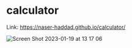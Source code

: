 
# calculator

Link:
https://naser-haddad.github.io/calculator/


![Screen Shot 2023-01-19 at 13 17 06](https://user-images.githubusercontent.com/100985360/213403136-f136aae4-2e5e-414e-837b-ff8528dfd0d6.png)
